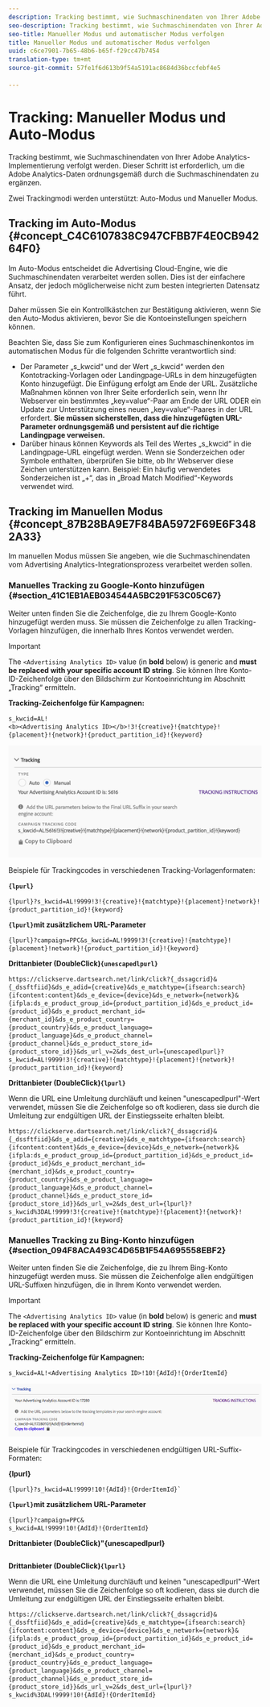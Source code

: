 ```yaml
---
description: Tracking bestimmt, wie Suchmaschinendaten von Ihrer Adobe Analytics-Implementierung verfolgt werden. Dieser Schritt ist erforderlich, um die Adobe Analytics-Daten ordnungsgemäß durch die Suchmaschinendaten zu ergänzen.
seo-description: Tracking bestimmt, wie Suchmaschinendaten von Ihrer Adobe Analytics-Implementierung verfolgt werden. Dieser Schritt ist erforderlich, um die Adobe Analytics-Daten ordnungsgemäß durch die Suchmaschinendaten zu ergänzen.
seo-title: Manueller Modus und automatischer Modus verfolgen
title: Manueller Modus und automatischer Modus verfolgen
uuid: c6ce7901-7b65-48b6-b65f-f29cc47b7454
translation-type: tm+mt
source-git-commit: 57fe1f6d613b9f54a5191ac8684d36bccfebf4e5

---
```



# Tracking: Manueller Modus und Auto-Modus

Tracking bestimmt, wie Suchmaschinendaten von Ihrer Adobe Analytics-Implementierung verfolgt werden. Dieser Schritt ist erforderlich, um die Adobe Analytics-Daten ordnungsgemäß durch die Suchmaschinendaten zu ergänzen.

Zwei Trackingmodi werden unterstützt: Auto-Modus und Manueller Modus.

## Tracking im Auto-Modus {#concept_C4C6107838C947CFBB7F4E0CB94264F0}

Im Auto-Modus entscheidet die Advertising Cloud-Engine, wie die Suchmaschinendaten verarbeitet werden sollen. Dies ist der einfachere Ansatz, der jedoch möglicherweise nicht zum besten integrierten Datensatz führt.

Daher müssen Sie ein Kontrollkästchen zur Bestätigung aktivieren, wenn Sie den Auto-Modus aktivieren, bevor Sie die Kontoeinstellungen speichern können.


Beachten Sie, dass Sie zum Konfigurieren eines Suchmaschinenkontos im automatischen Modus für die folgenden Schritte verantwortlich sind:

* Der Parameter „s_kwcid“ und der Wert „s_kwcid“ werden den Kontotracking-Vorlagen oder Landingpage-URLs in dem hinzugefügten Konto hinzugefügt. Die Einfügung erfolgt am Ende der URL. Zusätzliche Maßnahmen können von Ihrer Seite erforderlich sein, wenn Ihr Webserver ein bestimmtes „key=value“-Paar am Ende der URL ODER ein Update zur Unterstützung eines neuen „key=value“-Paares in der URL erfordert. **Sie müssen sicherstellen, dass die hinzugefügten URL-Parameter ordnungsgemäß und persistent auf die richtige Landingpage verweisen.**
* Darüber hinaus können Keywords als Teil des Wertes „s_kwcid“ in die Landingpage-URL eingefügt werden. Wenn sie Sonderzeichen oder Symbole enthalten, überprüfen Sie bitte, ob Ihr Webserver diese Zeichen unterstützen kann. Beispiel: Ein häufig verwendetes Sonderzeichen ist „+“, das in „Broad Match Modified“-Keywords verwendet wird.

## Tracking im Manuellen Modus {#concept_87B28BA9E7F84BA5972F69E6F3482A33}

Im manuellen Modus müssen Sie angeben, wie die Suchmaschinendaten vom Advertising Analytics-Integrationsprozess verarbeitet werden sollen.

### Manuelles Tracking zu Google-Konto hinzufügen {#section_41C1EB1AEB034544A5BC291F53C05C67}

Weiter unten finden Sie die Zeichenfolge, die zu Ihrem Google-Konto hinzugefügt werden muss. Sie müssen die Zeichenfolge zu allen Tracking-Vorlagen hinzufügen, die innerhalb Ihres Kontos verwendet werden.

>[!IMPORTANT]
>
>The `<Advertising Analytics ID>` value (in **bold** below) is generic and **must be replaced with your specific account ID string**. Sie können Ihre Konto-ID-Zeichenfolge über den Bildschirm zur Kontoeinrichtung im Abschnitt „Tracking“ ermitteln.

**Tracking-Zeichenfolge für Kampagnen:**

```
s_kwcid=AL! 
<b><Advertising Analytics ID></b>!3!{creative}!{matchtype}!{placement}!{network}!{product_partition_id}!{keyword}
```

![](assets/Google.png)

Beispiele für Trackingcodes in verschiedenen Tracking-Vorlagenformaten:

**`{lpurl}`**

```
{lpurl}?s_kwcid=AL!9999!3!{creative}!{matchtype}!{placement}!network}!{product_partition_id}!{keyword}
```

**`{lpurl}`mit zusätzlichem URL-Parameter**

```
{lpurl}?campaign=PPC&s_kwcid=AL!9999!3!{creative}!{matchtype}!{placement}!network}!{product_partition_id}!{keyword}
```

**Drittanbieter (DoubleClick)`{unescapedlpurl}`**

```
https://clickserve.dartsearch.net/link/click?{_dssagcrid}&{_dssftfiid}&ds_e_adid={creative}&ds_e_matchtype={ifsearch:search}{ifcontent:content}&ds_e_device={device}&ds_e_network={network}&{ifpla:ds_e_product_group_id={product_partition_id}&ds_e_product_id={product_id}&ds_e_product_merchant_id={merchant_id}&ds_e_product_country={product_country}&ds_e_product_language={product_language}&ds_e_product_channel={product_channel}&ds_e_product_store_id={product_store_id}}&ds_url_v=2&ds_dest_url={unescapedlpurl}?s_kwcid=AL!9999!3!{creative}!{matchtype}!{placement}!{network}!{product_partition_id}!{keyword}
```

**Drittanbieter (DoubleClick)`{lpurl}`**

Wenn die URL eine Umleitung durchläuft und keinen "unescapedlpurl"-Wert verwendet, müssen Sie die Zeichenfolge so oft kodieren, dass sie durch die Umleitung zur endgültigen URL der Einstiegsseite erhalten bleibt.

```
https://clickserve.dartsearch.net/link/click?{_dssagcrid}&{_dssftfiid}&ds_e_adid={creative}&ds_e_matchtype={ifsearch:search}{ifcontent:content}&ds_e_device={device}&ds_e_network={network}&{ifpla:ds_e_product_group_id={product_partition_id}&ds_e_product_id={product_id}&ds_e_product_merchant_id={merchant_id}&ds_e_product_country={product_country}&ds_e_product_language={product_language}&ds_e_product_channel={product_channel}&ds_e_product_store_id={product_store_id}}&ds_url_v=2&ds_dest_url={lpurl}?s_kwcid%3DAL!9999!3!{creative}!{matchtype}!{placement}!{network}!{product_partition_id}!{keyword}
```

### Manuelles Tracking zu Bing-Konto hinzufügen {#section_094F8ACA493C4D65B1F54A695558EBF2}

Weiter unten finden Sie die Zeichenfolge, die zu Ihrem Bing-Konto hinzugefügt werden muss. Sie müssen die Zeichenfolge allen endgültigen URL-Suffixen hinzufügen, die in Ihrem Konto verwendet werden.

>[!IMPORTANT]
>
>The `<Advertising Analytics ID>` value (in **bold** below) is generic and **must be replaced with your specific account ID string**. Sie können Ihre Konto-ID-Zeichenfolge über den Bildschirm zur Kontoeinrichtung im Abschnitt „Tracking“ ermitteln.

**Tracking-Zeichenfolge für Kampagnen:**

```
s_kwcid=AL!<Advertising Analytics ID>!10!{AdId}!{OrderItemId} 
```

![](assets/Bing.png)

Beispiele für Trackingcodes in verschiedenen endgültigen URL-Suffix-Formaten:

**{lpurl}**

```
{lpurl}?s_kwcid=AL!9999!10!{AdId}!{OrderItemId}`
```

**`{lpurl}`mit zusätzlichem URL-Parameter**

```
{lpurl}?campaign=PPC&
s_kwcid=AL!9999!10!{AdId}!{OrderItemId}
```

**Drittanbieter (DoubleClick)"{unescapedlpurl}**

```https://clickserve.dartsearch.net/link/click?{_dssagcrid}&{_dssftfiid}&ds_e_adid={creative}&ds_e_matchtype={ifsearch:search}{ifcontent:content}&ds_e_device={device}&ds_e_network={network}&{ifpla:ds_e_product_group_id={product_partition_id}&ds_e_product_id={product_id}&ds_e_product_merchant_id={merchant_id}&ds_e_product_country={product_country}&ds_e_product_language={product_language}&ds_e_product_channel={product_channel}&ds_e_product_store_id={product_store_id}}&ds_url_v=2&ds_dest_url={unescapedlpurl}?s_kwcid=AL!9999!10!{AdId}!{OrderItemId}

```

**Drittanbieter (DoubleClick)`{lpurl}`**

Wenn die URL eine Umleitung durchläuft und keinen "unescapedlpurl"-Wert verwendet, müssen Sie die Zeichenfolge so oft kodieren, dass sie durch die Umleitung zur endgültigen URL der Einstiegsseite erhalten bleibt.

```
https://clickserve.dartsearch.net/link/click?{_dssagcrid}&{_dssftfiid}&ds_e_adid={creative}&ds_e_matchtype={ifsearch:search}{ifcontent:content}&ds_e_device={device}&ds_e_network={network}&{ifpla:ds_e_product_group_id={product_partition_id}&ds_e_product_id={product_id}&ds_e_product_merchant_id={merchant_id}&ds_e_product_country={product_country}&ds_e_product_language={product_language}&ds_e_product_channel={product_channel}&ds_e_product_store_id={product_store_id}}&ds_url_v=2&ds_dest_url={lpurl}?s_kwcid%3DAL!9999!10!{AdId}!{OrderItemId}
```
